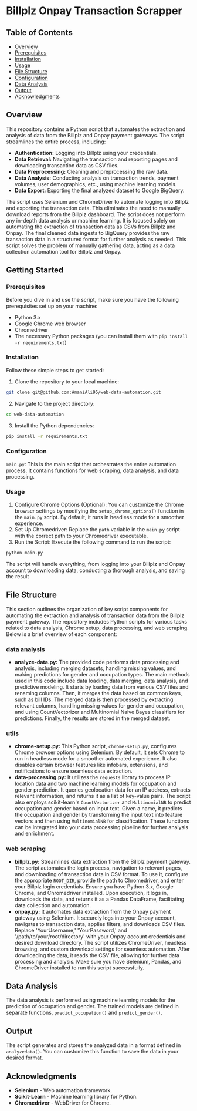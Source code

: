 # Billplz Onpay Transaction Scrapper
## Table of Contents
- [Overview](#overview)
- [Prerequisites](#prerequisites)
- [Installation](#installation)
- [Usage](#usage)
- [File Structure](#file-structure)
- [Configuration](#configuration)
- [Data Analysis](#data-analysis)
- [Output](#output)
- [Acknowledgments](#acknowledgments)
  
## Overview
This repository contains a Python script that automates the extraction and analysis of data from the Billplz and Onpay payment gateways. The script streamlines the entire process, including:

- **Authentication:** Logging into Billplz using your credentials.
- **Data Retrieval:** Navigating the transaction and reporting pages and downloading transaction data as CSV files.
- **Data Preprocessing:** Cleaning and preprocessing the raw data.
- **Data Analysis:** Conducting analysis on transaction trends, payment volumes, user demographics, etc., using machine learning models.
- **Data Export:** Exporting the final analyzed dataset to Google BigQuery.
  
The script uses Selenium and ChromeDriver to automate logging into Billplz and exporting the transaction data. This eliminates the need to manually download reports from the Billplz dashboard. The script does not perform any in-depth data analysis or machine learning. It is focused solely on automating the extraction of transaction data as CSVs from Billplz and Onpay.
The final cleaned data ingests to BigQuery provides the raw transaction data in a structured format for further analysis as needed. This script solves the problem of manually gathering data, acting as a data collection automation tool for Billplz and Onpay.

## Getting Started

### Prerequisites
Before you dive in and use the script, make sure you have the following prerequisites set up on your machine:
- Python 3.x
- Google Chrome web browser
- Chromedriver
- The necessary Python packages (you can install them with `pip install -r requirements.txt`)

### Installation
Follow these simple steps to get started:
1. Clone the repository to your local machine:
```bash
git clone git@github.com:AmaniAli95/web-data-automation.git
```
2. Navigate to the project directory:
```bash
cd web-data-automation
```
3. Install the Python dependencies:
```bash
pip install -r requirements.txt
```
### Configuration
`main.py`: This is the main script that orchestrates the entire automation process. It contains functions for web scraping, data analysis, and data processing.

### Usage
1. Configure Chrome Options (Optional):
You can customize the Chrome browser settings by modifying the `setup_chrome_options()` function in the `main.py` script. By default, it runs in headless mode for a smoother experience.
2. Set Up Chromedriver:
Replace the `path` variable in the `main.py` script with the correct path to your Chromedriver executable.
3. Run the Script:
Execute the following command to run the script:
```bash
python main.py
```
The script will handle everything, from logging into your Billplz and Onpay account to downloading data, conducting a thorough analysis, and saving the result

## File Structure
This section outlines the organization of key script components for automating the extraction and analysis of transaction data from the Billplz payment gateway. The repository includes Python scripts for various tasks related to data analysis, Chrome setup, data processing, and web scraping. Below is a brief overview of each component:
### data analysis
- **analyze-data.py:** The provided code performs data processing and analysis, including merging datasets, handling missing values, and making predictions for gender and occupation types. The main methods used in this code include data loading, data merging, data analysis, and predictive modeling. It starts by loading data from various CSV files and renaming columns. Then, it merges the data based on common keys, such as bill IDs. The merged data is then processed by extracting relevant columns, handling missing values for gender and occupation, and using CountVectorizer and Multinomial Naive Bayes classifiers for predictions. Finally, the results are stored in the merged dataset.

### utils
- **chrome-setup.py:** This Python script, `chrome-setup.py`, configures Chrome browser options using Selenium. By default, it sets Chrome to run in headless mode for a smoother automated experience. It also disables certain browser features like infobars, extensions, and notifications to ensure seamless data extraction.
- **data-processing.py:** It utilizes the `requests` library to process IP location data and two machine learning models for occupation and gender prediction. It queries geolocation data for an IP address, extracts relevant information, and returns it as a list of key-value pairs. The script also employs scikit-learn's `CountVectorizer` and `MultinomialNB` to predict occupation and gender based on input text. Given a name, it predicts the occupation and gender by transforming the input text into feature vectors and then using `MultinomialNB` for classification. These functions can be integrated into your data processing pipeline for further analysis and enrichment.

### web scraping
- **billplz.py:** Streamlines data extraction from the Billplz payment gateway. The script automates the login process, navigation to relevant pages, and downloading of transaction data in CSV format. To use it, configure the appropriate `ROOT_DIR`, provide the path to Chromedriver, and enter your Billplz login credentials. Ensure you have Python 3.x, Google Chrome, and Chromedriver installed. Upon execution, it logs in, downloads the data, and returns it as a Pandas DataFrame, facilitating data collection and automation.
- **onpay.py:** It automates data extraction from the Onpay payment gateway using Selenium. It securely logs into your Onpay account, navigates to transaction data, applies filters, and downloads CSV files. Replace 'YourUsername,' 'YourPassword,' and '/path/to/your/root/directory' with your Onpay account credentials and desired download directory. The script utilizes ChromeDriver, headless browsing, and custom download settings for seamless automation. After downloading the data, it reads the CSV file, allowing for further data processing and analysis. Make sure you have Selenium, Pandas, and ChromeDriver installed to run this script successfully.

## Data Analysis
The data analysis is performed using machine learning models for the prediction of occupation and gender. The trained models are defined in separate functions, `predict_occupation()` and `predict_gender()`.

## Output
The script generates and stores the analyzed data in a format defined in `analyzedata()`. You can customize this function to save the data in your desired format.

## Acknowledgments
- **Selenium** - Web automation framework.
- **Scikit-Learn** - Machine learning library for Python.
- **Chromedriver** - WebDriver for Chrome.
